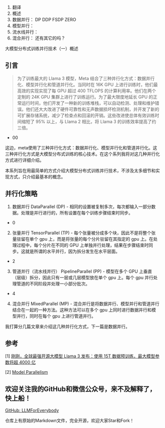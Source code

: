 1. 翻译
2. 概述
3. 数据并行： DP DDP FSDP ZERO
4. 模型并行： 
5. 流水线并行：
6. 混合并行：
还有其它的吗？


大模型分布式训练并行技术（一）概述

## 引言

>为了训练最大的 Llama 3 模型，Meta 结合了三种并行化方式：数据并行化、模型并行化和管道并行化。当同时在 16K GPU 上进行训练时，他们最高效的实现实现了每 GPU 超过 400 TFLOPS 的计算利用率。他们在两个定制的 24K GPU 集群上进行了训练运行。为了最大限度地延长 GPU 的正常运行时间，他们开发了一种新的训练堆栈，可以自动检测、处理和维护错误。他们还大大改进了硬件可靠性和无声数据损坏检测机制，并开发了新的可扩展存储系统，减少了检查点和回滚的开销。这些改进使总体有效训练时间缩短了 95% 以上，与 Llama 2 相比，将 Llama 3 的训练效率提高了约三倍。

- 00 

这边，meta使用了三种并行化方式：数据并行化、模型并行化和管道并行化。这三种并行化方式是大模型分布式训练的核心技术。在这个系列我将对这几种并行化方式进行详细介绍。

本系列旨在用最简单的方式介绍大模型分布式训练并行技术，不涉及太多细节和实现方式，只介绍最基本的概念。

## 并行化策略

1. 数据并行 DataParallel  (DP) - 相同的设置被复制多次，每次都输入一部分数据。处理是并行进行的，所有设置在每个训练步骤结束时同步。

- 0

2. 张量并行 TensorParallel (TP) - 每个张量被分成多个块，因此不是将整个张量驻留在单个 gpu 上，而是将张量的每个分片驻留在其指定的 gpu 上。在处理过程中，每个分片在不同的 GPU 上单独并行处理，结果在步骤结束时同步。这就是所谓的水平并行，因为拆分发生在水平层面。

- 2

3. 管道并行（流水线并行） PipelineParallel (PP) - 模型在多个 GPU 上垂直（层级）拆分，因此只有一层或几层模型放在单个 gpu 上。每个 gpu 并行处理管道的不同阶段并处理一小部分批次。

- 4 

4. 混合并行 MixedParallel (MP) - 混合并行是将数据并行、模型并行和管道并行结合在一起的一种方法。这种方法可以在多个 gpu 上同时进行数据并行和模型并行，同时在每个 gpu 上进行管道并行。


我打算分几篇文章来介绍这几种并行化方式，下一篇是数据并行。

## 参考

<div id="refer-anchor-1"></div>

[1] [刚刚，全球最强开源大模型 Llama 3 发布：使用 15T 数据预训练，最大模型参数将超 4000 亿](https://www.163.com/dy/article/J03PMO8I0531E3NX.html)

[2] [Model Parallelism](https://huggingface.co/docs/transformers/v4.15.0/en/parallelism)

## 欢迎关注我的GitHub和微信公众号，来不及解释了，快上船！

[GitHub: LLMForEverybody](https://github.com/luhengshiwo/LLMForEverybody)

仓库上有原始的Markdown文件，完全开源，欢迎大家Star和Fork！